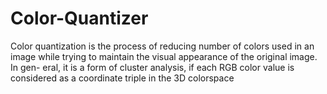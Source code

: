 # Color-Quantizer
Color quantization is the process of reducing number of colors used in an image while trying to maintain the visual appearance of the original image.  In gen- eral, it is a form of cluster analysis, if each RGB color value is considered as a coordinate triple in the 3D colorspace
